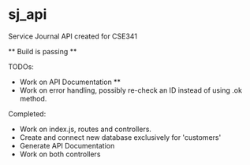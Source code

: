 # sj_api
Service Journal API created for CSE341

** Build is passing **

TODOs: 
- Work on API Documentation **
- Work on error handling, possibly re-check an ID instead of using .ok method.


Completed:
- Work on index.js, routes and controllers.
- Create and connect new database exclusively for 'customers'
- Generate API Documentation
- Work on both controllers
